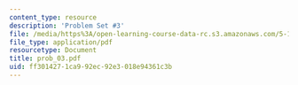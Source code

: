 ```yaml
---
content_type: resource
description: 'Problem Set #3'
file: /media/https%3A/open-learning-course-data-rc.s3.amazonaws.com/5-12-organic-chemistry-i-spring-2003/ff3014271ca992ec92e3018e94361c3b_prob_03.pdf
file_type: application/pdf
resourcetype: Document
title: prob_03.pdf
uid: ff301427-1ca9-92ec-92e3-018e94361c3b
---
```

